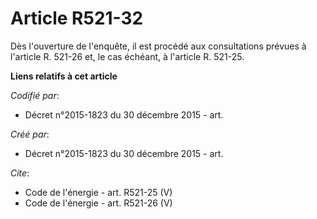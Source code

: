 # Article R521-32

Dès l'ouverture de l'enquête, il est procédé aux consultations prévues à l'article R. 521-26 et, le cas échéant, à l'article
R. 521-25.

**Liens relatifs à cet article**

_Codifié par_:

  - Décret n°2015-1823 du 30 décembre 2015 - art.

_Créé par_:

  - Décret n°2015-1823 du 30 décembre 2015 - art.

_Cite_:

  - Code de l'énergie - art. R521-25 (V)
  - Code de l'énergie - art. R521-26 (V)
